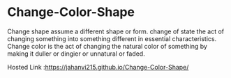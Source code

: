 # Change-Color-Shape
Change shape assume a different shape or form. change of state the act of changing something into something different in essential characteristics.
Change color is the act of changing the natural color of something by making it duller or dingier or unnatural or faded.





Hosted Link :https://jahanvi215.github.io/Change-Color-Shape/
